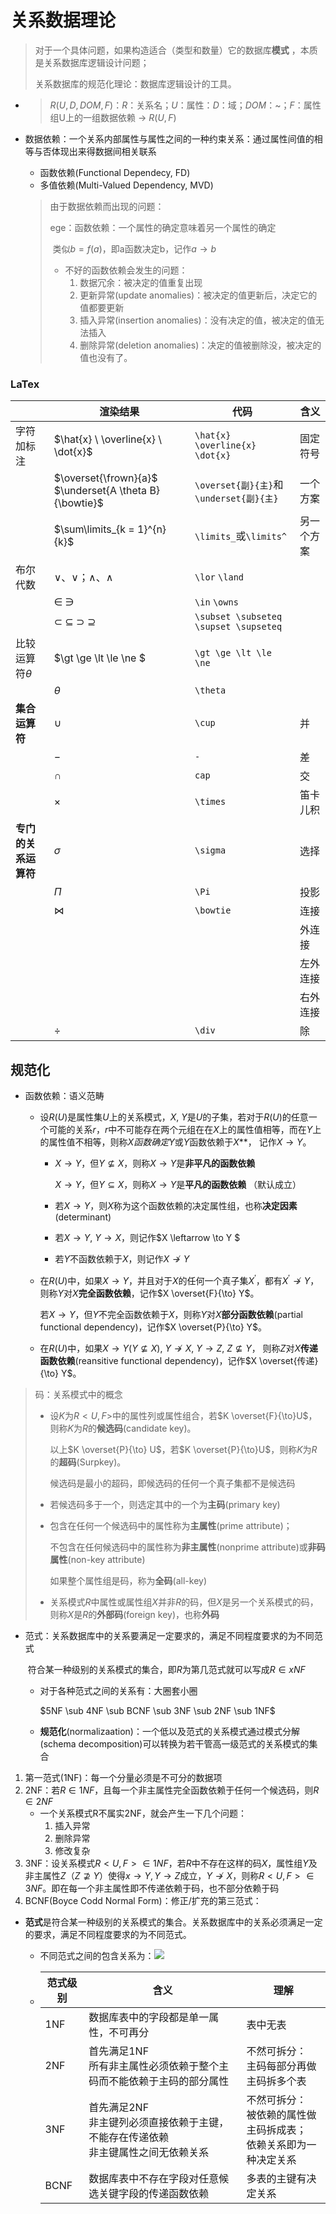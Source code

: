 # 关系数据理论

> 对于一个具体问题，如果构造适合（类型和数量）它的数据库**模式** ，本质是关系数据库逻辑设计问题；
>
> 关系数据库的规范化理论：数据库逻辑设计的工具。

+ > $R(U, D, DOM, F)$：$R$：关系名；$U$：属性：$D$：域；$DOM$：~；$F$：属性组U上的一组数据依赖 -> $R(U, F)$

+ 数据依赖：一个关系内部属性与属性之间的一种约束关系：通过属性间值的相等与否体现出来得数据间相关联系

  + 函数依赖(Functional Dependecy, FD)
  + 多值依赖(Multi-Valued Dependency, MVD)

  > 由于数据依赖而出现的问题：
  >
  > ege：函数依赖：一个属性的确定意味着另一个属性的确定
  >
  > ​                              类似$b = f(a)$，即a函数决定b，记作$a \to b$
  >
  > + 不好的函数依赖会发生的问题：
  >   1. 数据冗余：被决定的值重复出现
  >   2. 更新异常(update anomalies)：被决定的值更新后，决定它的值都要更新
  >   3. 插入异常(insertion anomalies)：没有决定的值，被决定的值无法插入
  >   4. 删除异常(deletion anomalies)：决定的值被删除没，被决定的值也没有了。

### LaTex

|                      | 渲染结果                                                | 代码                                    | 含义       |
| -------------------- | ------------------------------------------------------- | --------------------------------------- | ---------- |
| 字符加标注           | $\hat{x} \ \overline{x} \ \dot{x}$                      | `\hat{x} \overline{x} \dot{x}`          | 固定符号   |
|                      | $\overset{\frown}{a}$  $\underset{A \theta B}{\bowtie}$ | `\overset{副}{主}`和`\underset{副}{主}` | 一个方案   |
|                      | $\sum\limits_{k = 1}^{n}{k}$                            | `\limits_`或`\limits^`                  | 另一个方案 |
| 布尔代数             | $\vee、\lor$；$\wedge、\land$                           | `\lor` `\land`                          |            |
|                      | $\in$ $\owns$                                           | `\in` `\owns`                           |            |
|                      | $\subset$ $\subseteq$ $\supset$ $\supseteq$             | `\subset \subseteq \supset \supseteq`   |            |
| 比较运算符$\theta$   | $\gt \ge \lt \le \ne $                                  | `\gt \ge \lt \le \ne`                   |            |
|                      | $\theta$                                                | `\theta`                                |            |
| **集合运算符**       | $\cup$                                                  | `\cup`                                  | 并         |
|                      | $-$                                                     | `-`                                     | 差         |
|                      | $\cap$                                                  | `cap`                                   | 交         |
|                      | $\times$                                                | `\times`                                | 笛卡儿积   |
| **专门的关系运算符** | $\sigma$                                                | `\sigma`                                | 选择       |
|                      | $\Pi$                                                   | `\Pi`                                   | 投影       |
|                      | $\bowtie$                                               | `\bowtie`                               | 连接       |
|                      |                                                         |                                         | 外连接     |
|                      |                                                         |                                         | 左外连接   |
|                      |                                                         |                                         | 右外连接   |
|                      | $\div$                                                  | `\div`                                  | 除         |

## 规范化

+ 函数依赖：语义范畴
  + 设$R(U)$是属性集$U$上的关系模式，$X$, $Y$是$U$的子集，若对于$R(U)$的任意一个可能的关系$r$，$r$中不可能存在两个元组在在$X$上的属性值相等，而在$Y$上的属性值不相等，则称***X*函数确定*Y*或*Y*函数依赖于*X***， 记作$X \to Y$。

    + $X \to Y$，但$Y \not\subseteq X$，则称$X \to Y$是**非平凡的函数依赖**

      $X \to Y$，但$Y \subseteq X$，则称$X \to Y$是**平凡的函数依赖**     （默认成立）

    + 若$X \to Y$，则$X$称为这个函数依赖的决定属性组，也称**决定因素**(determinant)

    + 若$X \to Y, \ Y \to X$，则记作$X \leftarrow \to Y $

    + 若$Y$不函数依赖于$X$，则记作$X \not \to Y$


  + 在$R(U)$中，如果$X \to Y$，并且对于$X$的任何一个真子集$X^{\prime}$，都有$X^{\prime} \not \to Y$，则称$Y$对$X$**完全函数依赖**，记作$X \overset{F}{\to} Y$。

    若$X \to Y$，但$Y$不完全函数依赖于$X$，则称$Y$对$X$**部分函数依赖**(partial functional dependency)，记作$X \overset{P}{\to} Y$。

  + 在$R(U)$中，如果$X \to Y(Y \not \subseteq X), \ Y \not \to X, \ Y \to Z, \ Z \not \subseteq Y$， 则称$Z$对$X$**传递函数依赖**(reansitive functional dependency)，记作$X \overset{传递}{\to} Y$。

> 码：关系模式中的概念
>
> + 设$K$为$R<U, F>$中的属性列或属性组合，若$K \overset{F}{\to}U$，则称$K$为$R$的**候选码**(candidate key)。
>
>   以上$K \overset{P}{\to} U$，若$K \overset{P}{\to}U$，则称$K$为$R$的**超码**(Surpkey)。
>
>   候选码是最小的超码，即候选码的任何一个真子集都不是候选码
>
> + 若候选码多于一个，则选定其中的一个为**主码**(primary key)
>
> + 包含在任何一个候选码中的属性称为**主属性**(prime attribute)；
>
>   不包含在任何候选码中的属性称为**非主属性**(nonprime attribute)或**非码属性**(non-key attribute)
>
>   如果整个属性组是码，称为**全码**(all-key)
>
> + 关系模式$R$中属性或属性组$X$并非$R$的码，但$X$是另一个关系模式的码，则称$X$是$R$的**外部码**(foreign key)，也称**外码**

+ 范式：关系数据库中的关系要满足一定要求的，满足不同程度要求的为不同范式

  ​            符合某一种级别的关系模式的集合，即$R$为第几范式就可以写成$R \in xNF$

  + 对于各种范式之间的关系有：大圈套小圈

    $5NF \sub 4NF \sub BCNF \sub 3NF \sub 2NF \sub 1NF$

  + **规范化**(normalizaation)：一个低以及范式的关系模式通过模式分解(schema decomposition)可以转换为若干管高一级范式的关系模式的集合

1. 第一范式(1NF)：每一个分量必须是不可分的数据项
2. 2NF：若$R \in 1NF$，且每一个非主属性完全函数依赖于任何一个候选码，则$R \in 2NF$
   + 一个关系模式R不属实2NF，就会产生一下几个问题：
     1. 插入异常
     2. 删除异常
     3. 修改复杂
3. 3NF：设关系模式$R<U, F> \in 1NF$，若$R$中不存在这样的码$X$，属性组$Y$及非主属性$Z$（$Z \not \supseteq Y$）使得$x \to Y, Y \to Z$成立，$Y \not \to X$，则称$R<U, F> \in 3NF$。即在每一个非主属性即不传递依赖于码，也不部分依赖于码
4. BCNF(Boyce Codd Normal Form)：修正/扩充的第三范式：

+ **范式**是符合某一种级别的关系模式的集合。关系数据库中的关系必须满足一定的要求，满足不同程度要求的为不同范式。

  + 不同范式之间的包含关系为：![](https://cdn.jsdelivr.net/gh/zweix123/CS-notes-img@master/Database-System/范式包含关系.png)

  + | 范式级别 | 含义                                                         | 理解                                                         |
    | -------- | ------------------------------------------------------------ | ------------------------------------------------------------ |
    | 1NF      | 数据库表中的字段都是单一属性，不可再分                       | 表中无表                                                     |
    | 2NF      | 首先满足1NF<br>所有非主属性必须依赖于整个主码而不能依赖于主码的部分属性 | 不然可拆分：<br>主码每部分再做主码拆多个表                   |
    | 3NF      | 首先满足2NF<br>非主键列必须直接依赖于主键，不能存在传递依赖<br>非主键属性之间无依赖关系 | 不然可拆分：<br>被依赖的属性做主码拆成表；<br>依赖关系即为一种决定关系 |
    | BCNF     | 数据库表中不存在字段对任意候选关键字段的传递函数依赖         | 多表的主键有决定关系                                         |

    


